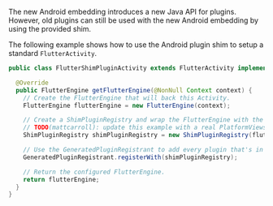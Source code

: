 The new Android embedding introduces a new Java API for plugins. However, old plugins can still be used with the new Android embedding by using the provided shim.

The following example shows how to use the Android plugin shim to setup a standard `FlutterActivity`.

```java
public class FlutterShimPluginActivity extends FlutterActivity implements FlutterFragment.FlutterEngineProvider {

  @Override
  public FlutterEngine getFlutterEngine(@NonNull Context context) {
    // Create the FlutterEngine that will back this Activity.
    FlutterEngine flutterEngine = new FlutterEngine(context);

    // Create a ShimPluginRegistry and wrap the FlutterEngine with the shim.
    // TODO(mattcarroll): update this example with a real PlatformViewsController.
    ShimPluginRegistry shimPluginRegistry = new ShimPluginRegistry(flutterEngine, null);

    // Use the GeneratedPluginRegistrant to add every plugin that's in the pubspec.
    GeneratedPluginRegistrant.registerWith(shimPluginRegistry);

    // Return the configured FlutterEngine.
    return flutterEngine;
  }
}
```